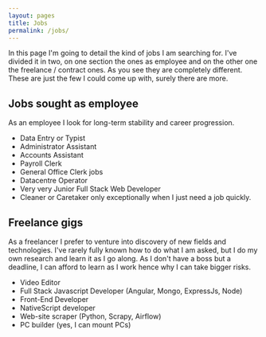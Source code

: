 ```yaml
---
layout: pages
title: Jobs
permalink: /jobs/
---
```

In this page I'm going to detail the kind of jobs I am searching for. I've divided it in two, on one section the ones as employee and on the other one the freelance / contract ones. As you see they are completely different. These are just the few I could come up with, surely there are more.

## Jobs sought as employee
As an employee I look for long-term stability and career progression.
* Data Entry or Typist
* Administrator Assistant
* Accounts Assistant
* Payroll Clerk
* General Office Clerk jobs
* Datacentre Operator
* Very very Junior Full Stack Web Developer
* Cleaner or Caretaker only exceptionally when I just need a job quickly.

## Freelance gigs
As a freelancer I prefer to venture into discovery of new fields and technologies. I've rarely fully known how to do what I am asked, but I do my own research and learn it as I go along. As I don't have a boss but a deadline, I can afford to learn as I work hence why I can take bigger risks. 
* Video Editor
* Full Stack Javascript Developer (Angular, Mongo, ExpressJs, Node)
* Front-End Developer
* NativeScript developer
* Web-site scraper (Python, Scrapy, Airflow)
* PC builder (yes, I can mount PCs)
